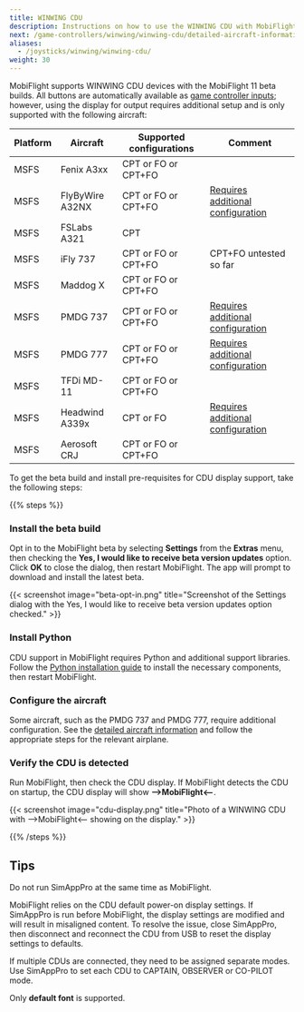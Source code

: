 ```yaml
---
title: WINWING CDU
description: Instructions on how to use the WINWING CDU with MobiFlight.
next: /game-controllers/winwing/winwing-cdu/detailed-aircraft-information/
aliases:
  - /joysticks/winwing/winwing-cdu/
weight: 30
---
```


MobiFlight supports WINWING CDU devices with the MobiFlight 11 beta builds. All buttons are automatically available as [game controller inputs](/game-controllers/configuring-input/); however, using the display for output requires additional setup and is only supported with the following aircraft:

| Platform | Aircraft        | Supported configurations | Comment                                                                                                   |
| -------- | --------------- | ------------------------ | --------------------------------------------------------------------------------------------------------- |
| MSFS     | Fenix A3xx      | CPT or FO or CPT+FO      |                                                                                                           |
| MSFS     | FlyByWire A32NX | CPT or FO or CPT+FO      | [Requires additional configuration](/game-controllers/winwing/winwing-cdu/detailed-aircraft-information/) |
| MSFS     | FSLabs A321     | CPT                      |                                                                                                           |
| MSFS     | iFly 737        | CPT or FO or CPT+FO      | CPT+FO untested so far                                                                                    |
| MSFS     | Maddog X        | CPT or FO or CPT+FO      |                                                                                                           |
| MSFS     | PMDG 737        | CPT or FO or CPT+FO      | [Requires additional configuration](/game-controllers/winwing/winwing-cdu/detailed-aircraft-information/) |
| MSFS     | PMDG 777        | CPT or FO or CPT+FO      | [Requires additional configuration](/game-controllers/winwing/winwing-cdu/detailed-aircraft-information/) |
| MSFS     | TFDi MD-11      | CPT or FO or CPT+FO      |                                                                                                           |
| MSFS     | Headwind A339x  | CPT or FO                | [Requires additional configuration](/game-controllers/winwing/winwing-cdu/detailed-aircraft-information/) |
| MSFS     | Aerosoft CRJ    | CPT or FO or CPT+FO      |                                                                                                           |

To get the beta build and install pre-requisites for CDU display support, take the following steps:

{{% steps %}}

### Install the beta build

Opt in to the MobiFlight beta by selecting **Settings** from the **Extras** menu, then checking the **Yes, I would like to receive beta version updates** option. Click **OK** to close the dialog, then restart MobiFlight. The app will prompt to download and install the latest beta.

{{< screenshot image="beta-opt-in.png" title="Screenshot of the Settings dialog with the Yes, I would like to receive beta version updates option checked." >}}

### Install Python

CDU support in MobiFlight requires Python and additional support libraries. Follow the [Python installation guide](/guides/installing-python/) to install the necessary components, then restart MobiFlight.

### Configure the aircraft

Some aircraft, such as the PMDG 737 and PMDG 777, require additional configuration. See the [detailed aircraft information](/game-controllers/winwing/winwing-cdu/detailed-aircraft-information/) and follow the appropriate steps for the relevant airplane.

### Verify the CDU is detected

Run MobiFlight, then check the CDU display. If MobiFlight detects the CDU on startup, the CDU display will show **-->MobiFlight<--**.

{{< screenshot image="cdu-display.png" title="Photo of a WINWING CDU with -->MobiFlight<-- showing on the display." >}}

{{% /steps %}}

## Tips

Do not run SimAppPro at the same time as MobiFlight.

MobiFlight relies on the CDU default power-on display settings. If SimAppPro is run before MobiFlight, the display settings are modified and will result in misaligned content. To resolve the issue, close SimAppPro, then disconnect and reconnect the CDU from USB to reset the display settings to defaults.

If multiple CDUs are connected, they need to be assigned separate modes. Use SimAppPro to set each CDU to CAPTAIN, OBSERVER or CO-PILOT mode.

Only **default font** is supported.
